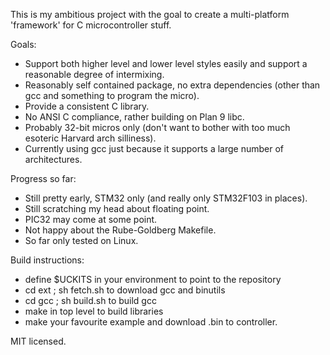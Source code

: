 This is my ambitious project with the goal to create a multi-platform 'framework' for C microcontroller stuff.

Goals:

- Support both higher level and lower level styles easily and support a reasonable degree of intermixing.
- Reasonably self contained package, no extra dependencies (other than gcc and something to program the micro).
- Provide a consistent C library.
- No ANSI C compliance, rather building on Plan 9 libc.
- Probably 32-bit micros only (don't want to bother with too much esoteric Harvard arch silliness).
- Currently using gcc just because it supports a large number of architectures.

Progress so far:

- Still pretty early, STM32 only (and really only STM32F103 in places).
- Still scratching my head about floating point.
- PIC32 may come at some point.
- Not happy about the Rube-Goldberg Makefile.
- So far only tested on Linux.

Build instructions:

- define $UCKITS in your environment to point to the repository
- cd ext ; sh fetch.sh to download gcc and binutils
- cd gcc ; sh build.sh to build gcc
- make in top level to build libraries
- make your favourite example and download .bin to controller.

MIT licensed.
